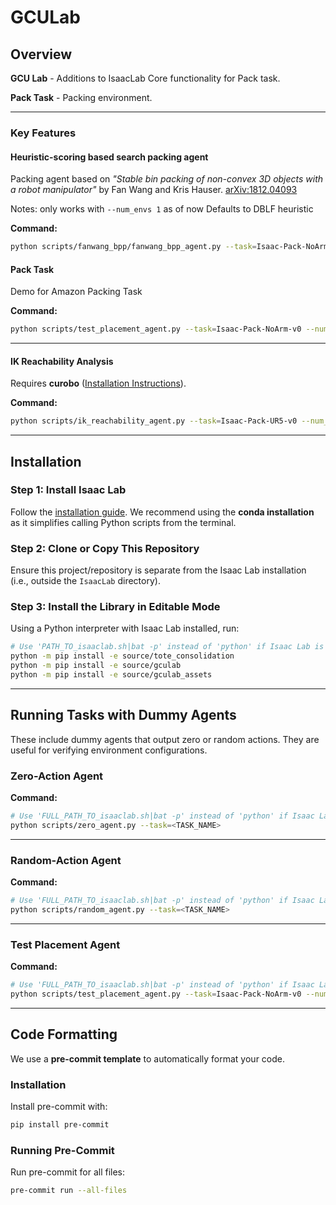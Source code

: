 # GCULab

## Overview

**GCU Lab** - Additions to IsaacLab Core functionality for Pack task.

**Pack Task** - Packing environment.

---

### Key Features

#### Heuristic-scoring based search packing agent
Packing agent based on *"Stable bin packing of non-convex 3D objects with a robot manipulator"* by Fan Wang and Kris Hauser.
[arXiv:1812.04093](https://arxiv.org/abs/1812.04093)

Notes: only works with `--num_envs 1` as of now
Defaults to DBLF heuristic

**Command:**
```bash
python scripts/fanwang_bpp/fanwang_bpp_agent.py --task=Isaac-Pack-NoArm-v0 --num_envs 1
```

#### Pack Task
Demo for Amazon Packing Task

**Command:**
```bash
python scripts/test_placement_agent.py --task=Isaac-Pack-NoArm-v0 --num_envs 5
```

---

#### IK Reachability Analysis
Requires **curobo** ([Installation Instructions](https://curobo.org/get_started/1_install_instructions.html)).

**Command:**
```bash
python scripts/ik_reachability_agent.py --task=Isaac-Pack-UR5-v0 --num_envs 1
```

---

## Installation

### Step 1: Install Isaac Lab
Follow the [installation guide](https://isaac-sim.github.io/IsaacLab/main/source/setup/installation/index.html).
We recommend using the **conda installation** as it simplifies calling Python scripts from the terminal.

### Step 2: Clone or Copy This Repository
Ensure this project/repository is separate from the Isaac Lab installation (i.e., outside the `IsaacLab` directory).

### Step 3: Install the Library in Editable Mode
Using a Python interpreter with Isaac Lab installed, run:
```bash
# Use 'PATH_TO_isaaclab.sh|bat -p' instead of 'python' if Isaac Lab is not installed in Python venv or conda
python -m pip install -e source/tote_consolidation
python -m pip install -e source/gculab
python -m pip install -e source/gculab_assets
```

---

## Running Tasks with Dummy Agents

These include dummy agents that output zero or random actions. They are useful for verifying environment configurations.

### Zero-Action Agent
**Command:**
```bash
# Use 'FULL_PATH_TO_isaaclab.sh|bat -p' instead of 'python' if Isaac Lab is not installed in Python venv or conda
python scripts/zero_agent.py --task=<TASK_NAME>
```

---

### Random-Action Agent
**Command:**
```bash
# Use 'FULL_PATH_TO_isaaclab.sh|bat -p' instead of 'python' if Isaac Lab is not installed in Python venv or conda
python scripts/random_agent.py --task=<TASK_NAME>
```

---

### Test Placement Agent
**Command:**
```bash
# Use 'FULL_PATH_TO_isaaclab.sh|bat -p' instead of 'python' if Isaac Lab is not installed in Python venv or conda
python scripts/test_placement_agent.py --task=Isaac-Pack-NoArm-v0 --num_envs 5
```

---

## Code Formatting

We use a **pre-commit template** to automatically format your code.

### Installation
Install pre-commit with:
```bash
pip install pre-commit
```

### Running Pre-Commit
Run pre-commit for all files:
```bash
pre-commit run --all-files
```
